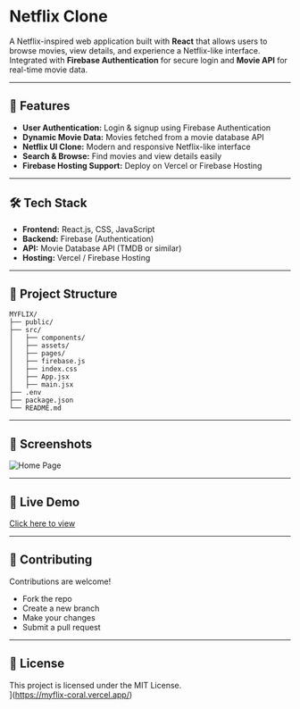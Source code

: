 # Netflix Clone

A Netflix-inspired web application built with **React** that allows users to browse movies, view details, and experience a Netflix-like interface. Integrated with **Firebase Authentication** for secure login and **Movie API** for real-time movie data.

---

## 🚀 Features
- **User Authentication:** Login & signup using Firebase Authentication  
- **Dynamic Movie Data:** Movies fetched from a movie database API  
- **Netflix UI Clone:** Modern and responsive Netflix-like interface  
- **Search & Browse:** Find movies and view details easily  
- **Firebase Hosting Support:** Deploy on Vercel or Firebase Hosting  

---

## 🛠️ Tech Stack
- **Frontend:** React.js, CSS, JavaScript  
- **Backend:** Firebase (Authentication)  
- **API:** Movie Database API (TMDB or similar)  
- **Hosting:** Vercel / Firebase Hosting  

---

## 📂 Project Structure
```
MYFLIX/
├── public/
├── src/
│   ├── components/
│   ├── assets/
│   ├── pages/
│   ├── firebase.js
│   ├── index.css
│   ├── App.jsx
│   ├── main.jsx
├── .env
├── package.json
└── README.md
```

---

## 📸 Screenshots
![Home Page](https://github.com/user-attachments/assets/e876c573-ab3f-4464-b9e0-2d3bef5106fe)


---

## 🎯 Live Demo
[Click here to view](https://myflix-coral.vercel.app/)  

---

## 🤝 Contributing
Contributions are welcome!  
- Fork the repo  
- Create a new branch  
- Make your changes  
- Submit a pull request  

---

## 📜 License
This project is licensed under the MIT License.  
](https://myflix-coral.vercel.app/)
